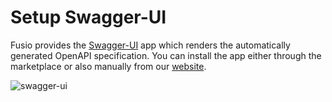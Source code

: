 
# Setup Swagger-UI

Fusio provides the [Swagger-UI](https://github.com/swagger-api/swagger-ui) app which renders the automatically generated
OpenAPI specification. You can install the app either through the marketplace or also manually from our
[website](https://www.fusio-project.org/marketplace).

![swagger-ui](/img/use_cases/swagger-ui.png)
